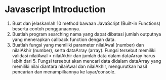 # Javascript Introduction

1. Buat dan jelaskanlah 10 method bawaan JavaScript (Built-in Functions) beserta contoh penggunaannya.
2. Buatlah program searching nama yang dapat dibatasi jumlah outputnya yang menerapkan  callback function dengan data.
3. Buatlah fungsi yang memiliki parameter nilaiAwal (number) dan nilaiAkhir (number), serta dataArray (array). Fungsi tersebut memiliki validasi nilaiAwal < nilaiAkhir dan jumlah data dalam dataArray harus lebih dari 5. Fungsi tersebut akan mencari data didalam dataArray yang memiliki nilai diantara nilaiAwal dan nilaiAkhir, mengurutkan hasil pencarian dan menampilkannya ke layar/console.
